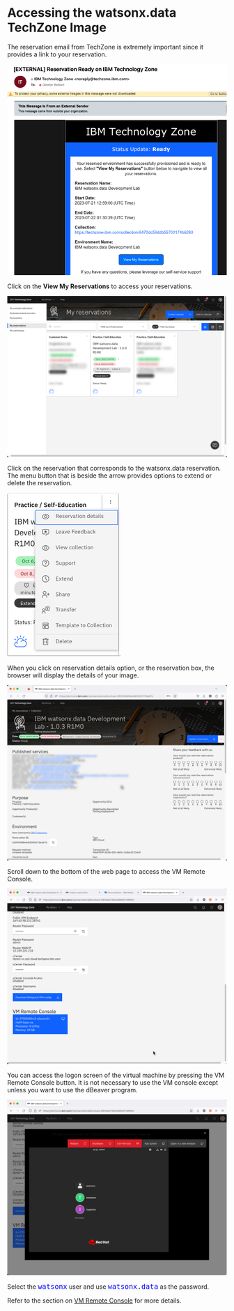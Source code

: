 # Accessing the watsonx.data TechZone Image

The reservation email from TechZone is extremely important since it provides a link to your reservation. 

![Browser](wxd-images/techzone-ready.png)

Click on the **View My Reservations** to access your reservations.

![Browser](wxd-images/techzone-reservations.png)

Click on the reservation that corresponds to the watsonx.data reservation. The menu button that is beside the arrow provides options to extend or delete the reservation.

![Browser](wxd-images/techzone-extend.png)

When you click on reservation details option, or the reservation box, the browser will display the details of your image.

![Browser](wxd-images/techzone-my-details.png)

Scroll down to the bottom of the web page to access the VM Remote Console.

![Browser](wxd-images/techzone-vpn.png)

You can access the logon screen of the virtual machine by pressing the VM Remote Console button. It is not necessary to use the VM console except unless you want to use the dBeaver program. 

![Browser](wxd-images/techzone-guacamole.png)

Select the <code style="color:blue;font-size:medium;">watsonx</code> user and use <code style="color:blue;font-size:medium;">watsonx.data</code> as the password.

Refer to the section on [VM Remote Console](wxd-reference-vnc.md) for more details.
